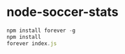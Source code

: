 node-soccer-stats
=================

```javascript
npm install forever -g
npm install
forever index.js
```